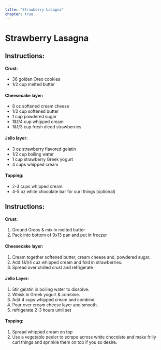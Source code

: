 ```yaml
---
title: "Strawberry Lasagna"
chapter: true
---
```

# Strawberry Lasagna

## Instructions:

#### Crust:

- 36 golden Oreo cookies
- 1/2 cup melted butter

#### Cheesecake layer:

- 8 oz softened cream cheese
- 1/2 cup softened butter
- 1 cup powdered sugar
- 1&1/4 cup whipped cream
- 1&1/3 cup fresh diced strawberries

#### Jello layer:

- 3 oz strawberry flavored gelatin
- 1/2 cup boiling water
- 1 cup strawberry Greek yogurt
- 4 cups whipped cream

#### Topping:

- 2-3 cups whipped cream
- 4-5 oz white chocolate bar for curl things (optional)

## Instructions:

#### Crust:

1. Ground Oreos & mix in melted butter 
2. Pack into bottom of 9x13 pan and put in freezer

#### Cheesecake layer:

1. Cream together softened butter, cream cheese and, powdered sugar. 
2. Add 1&1/4 cuz whipped cream and fold in strawberries. 
3. Spread over chilled crust and refrigerate

#### Jello Layer:

1. Stir gelatin in boiling water to dissolve. 
2. Whisk in Greek yogurt & combine. 
3. Add 4 cups whipped cream and combine. 
4. Pour over cream cheese layer and smooth.
5. refrigerate 2-3 hours until set

#### Topping:

1. Spread whipped cream on top
2. Use a vegetable peeler to scrape across white chocolate and make frilly curl things and sprinkle them
on top if you so desire.
